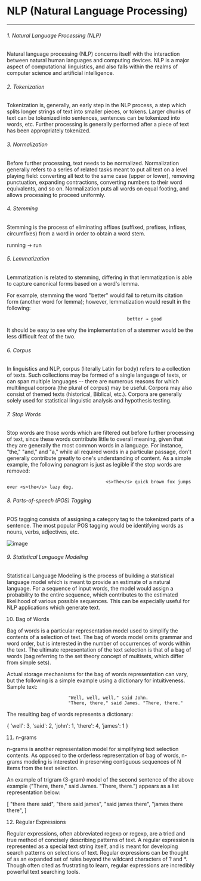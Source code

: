 # NLP (Natural Language Processing)

---------------------------------------------------------------

###### 1. Natural Language Processing (NLP)
 
Natural language processing (NLP) concerns itself with the interaction between natural human languages and computing devices. NLP is a major aspect of computational linguistics, and also falls within the realms of computer science and artificial intelligence.

 

###### 2. Tokenization
 
Tokenization is, generally, an early step in the NLP process, a step which splits longer strings of text into smaller pieces, or tokens. Larger chunks of text can be tokenized into sentences, sentences can be tokenized into words, etc. Further processing is generally performed after a piece of text has been appropriately tokenized.

 

###### 3. Normalization
 
Before further processing, text needs to be normalized. Normalization generally refers to a series of related tasks meant to put all text on a level playing field: converting all text to the same case (upper or lower), removing punctuation, expanding contractions, converting numbers to their word equivalents, and so on. Normalization puts all words on equal footing, and allows processing to proceed uniformly.

 

###### 4. Stemming
 
Stemming is the process of eliminating affixes (suffixed, prefixes, infixes, circumfixes) from a word in order to obtain a word stem.

 
running → run
 

###### 5. Lemmatization
 
Lemmatization is related to stemming, differing in that lemmatization is able to capture canonical forms based on a word's lemma.

For example, stemming the word "better" would fail to return its citation form (another word for lemma); however, lemmatization would result in the following:

 
                                                 better → good

 
It should be easy to see why the implementation of a stemmer would be the less difficult feat of the two.

 

###### 6. Corpus
 
In linguistics and NLP, corpus (literally Latin for body) refers to a collection of texts. Such collections may be formed of a single language of texts, or can span multiple languages -- there are numerous reasons for which multilingual corpora (the plural of corpus) may be useful. Corpora may also consist of themed texts (historical, Biblical, etc.). Corpora are generally solely used for statistical linguistic analysis and hypothesis testing.

 

###### 7. Stop Words
 
Stop words are those words which are filtered out before further processing of text, since these words contribute little to overall meaning, given that they are generally the most common words in a language. For instance, "the," "and," and "a," while all required words in a particular passage, don't generally contribute greatly to one's understanding of content. As a simple example, the following panagram is just as legible if the stop words are removed:


                                         <s>The</s> quick brown fox jumps over <s>the</s> lazy dog.

###### 8. Parts-of-speech (POS) Tagging
 
POS tagging consists of assigning a category tag to the tokenized parts of a sentence. The most popular POS tagging would be identifying words as nouns, verbs, adjectives, etc.

![image](https://github.com/Subrat-Nanda/Working-Repo/assets/77000640/fab5a592-2cf8-43ff-be6b-edef85a35505)

###### 9. Statistical Language Modeling
 
Statistical Language Modeling is the process of building a statistical language model which is meant to provide an estimate of a natural language. For a sequence of input words, the model would assign a probability to the entire sequence, which contributes to the estimated likelihood of various possible sequences. This can be especially useful for NLP applications which generate text.

 

10. Bag of Words
 
Bag of words is a particular representation model used to simplify the contents of a selection of text. The bag of words model omits grammar and word order, but is interested in the number of occurrences of words within the text. The ultimate representation of the text selection is that of a bag of words (bag referring to the set theory concept of multisets, which differ from simple sets).

Actual storage mechanisms for the bag of words representation can vary, but the following is a simple example using a dictionary for intuitiveness. Sample text:

 
                           "Well, well, well," said John.
                           "There, there," said James. "There, there."

The resulting bag of words represents a dictionary:

   {
      'well': 3,
      'said': 2,
      'john': 1,
      'there': 4,
      'james': 1
   }


 

11. n-grams
 
n-grams is another representation model for simplifying text selection contents. As opposed to the orderless representation of bag of words, n-grams modeling is interested in preserving contiguous sequences of N items from the text selection.

An example of trigram (3-gram) model of the second sentence of the above example ("There, there," said James. "There, there.") appears as a list representation below:

   [
      "there there said",
      "there said james",
      "said james there",
      "james there there",
   ]


 

12. Regular Expressions
 
Regular expressions, often abbreviated regexp or regexp, are a tried and true method of concisely describing patterns of text. A regular expression is represented as a special text string itself, and is meant for developing search patterns on selections of text. Regular expressions can be thought of as an expanded set of rules beyond the wildcard characters of ? and *. Though often cited as frustrating to learn, regular expressions are incredibly powerful text searching tools.
